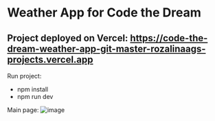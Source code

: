 # Weather App for Code the Dream

## Project deployed on Vercel: https://code-the-dream-weather-app-git-master-rozalinaags-projects.vercel.app

Run project:
- npm install 
- npm run dev

Main page:
![image](https://github.com/user-attachments/assets/b5365377-559f-4fb5-be07-dad4a238bc75)


